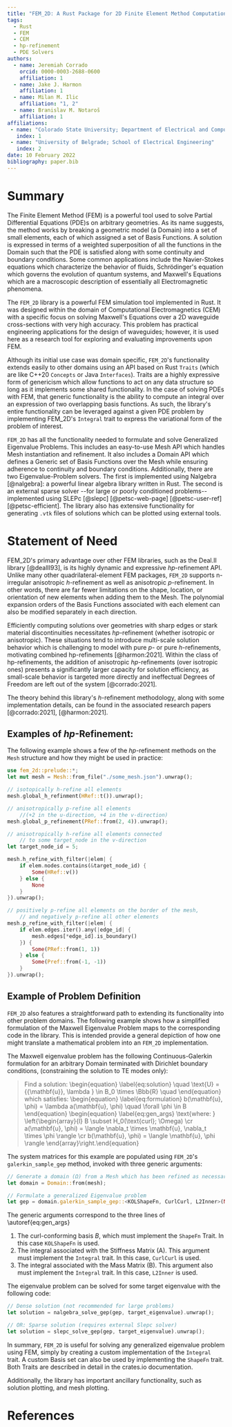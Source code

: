 ```yaml
---
title: "FEM_2D: A Rust Package for 2D Finite Element Method Computations with Extensive Support for *hp*-refinement"
tags:
  - Rust
  - FEM
  - CEM
  - hp-refinement
  - PDE Solvers
authors:
  - name: Jeremiah Corrado
    orcid: 0000-0003-2688-0600
    affiliation: 1
  - name: Jake J. Harmon
    affiliation: 1
  - name: Milan M. Ilic
    affiliation: "1, 2"
  - name: Branislav M. Notaroš
    affiliation: 1
affiliations:
 - name: "Colorado State University; Department of Electrical and Computer Engineering"
   index: 1
 - name: "University of Belgrade; School of Electrical Engineering"
   index: 2
date: 10 February 2022
bibliography: paper.bib
---
```


# Summary

The Finite Element Method (FEM) is a powerful tool used to solve Partial Differential Equations (PDE)s on arbitrary geometries. As its name suggests, the method works by breaking a geometric model (a Domain) into a set of small elements, each of which assigned a set of Basis Functions. A solution is expressed in terms of a weighted superposition of all the functions in the Domain such that the PDE is satisfied along with some continuity and boundary conditions. Some common applications include the Navier-Stokes equations which characterize the behavior of fluids, Schrödinger's equation which governs the evolution of quantum systems, and Maxwell's Equations which are a macroscopic description of essentially all Electromagnetic phenomena.

The `FEM_2D` library is a powerful FEM simulation tool implemented in Rust. It was designed within the domain of Computational Electromagnetics (CEM) with a specific focus on solving Maxwell's Equations over a 2D waveguide cross-sections with very high accuracy. This problem has practical engineering applications for the design of waveguides; however, it is used here as a research tool for exploring and evaluating improvements upon FEM.

Although its initial use case was domain specific, `FEM_2D`'s functionality extends easily to other domains using an API based on Rust `Traits` (which are like C++20 `Concepts` or Java `Interfaces`). Traits are a highly expressive form of genericism which allow functions to act on any data structure so long as it implements some shared functionality. In the case of solving PDEs with FEM, that generic functionality is the ability to compute an integral over an expression of two overlapping basis functions. As such, the library's entire functionality can be leveraged against a given PDE problem by implementing FEM_2D's `Integral` trait to express the variational form of the problem of interest. 

`FEM_2D` has all the functionality needed to formulate and solve Generalized Eigenvalue Problems. This includes an easy-to-use Mesh API which handles Mesh instantiation  and refinement. It also includes a Domain API which defines a Generic set of Basis Functions over the Mesh while ensuring adherence to continuity and boundary conditions. Additionally, there are two Eigenvalue-Problem solvers. The first is implemented using Nalgebra [@nalgebra]: a powerful linear algebra library written in Rust. The second is an external sparse solver --for large or poorly conditioned problems-- implemented using SLEPc [@slepc] [@petsc-web-page] [@petsc-user-ref] [@petsc-efficient]. The library also has extensive functionality for generating `.vtk` files of solutions which can be plotted using external tools.

# Statement of Need
FEM_2D's primary advantage over other FEM libraries, such as the Deal.II library [@dealII93], is its highly dynamic and expressive *hp*-refinement API. Unlike many other quadrilateral-element FEM packages, `FEM_2D` supports n-irregular anisotropic *h*-refinement as well as anisotropic *p*-refinement. In other words, there are far fewer limitations on the shape, location, or orientation of new elements when adding them to the Mesh. The polynomial expansion orders of the Basis Functions associated with each element can also be modified separately in each direction. 

Efficiently computing solutions over geometries with sharp edges or stark material discontinuities necessitates *hp*-refinement (whether isotropic or anisotropic). These situations tend to introduce multi-scale solution behavior which is challenging to model with pure *p*- or pure *h*-refinements, motivating combined hp-refinements [@harmon:2021]. Within the class of hp-refinements, the addition of anisotropic *hp*-refinements (over isotropic ones) presents a significantly larger capacity for solution efficiency, as small-scale behavior is targeted more directly and ineffectual Degrees of Freedom are left out of the system [@corrado:2021].

The theory behind this library's *h*-refinement methodology, along with some implementation details, can be found in the associated research papers [@corrado:2021], [@harmon:2021].

## Examples of *hp*-Refinement:

The following example shows a few of the *hp*-refinement methods on the `Mesh` structure and how they might be used in practice:
```Rust
use fem_2d::prelude::*;
let mut mesh = Mesh::from_file("./some_mesh.json").unwrap();

// isotopically h-refine all elements
mesh.global_h_refinment(HRef::t()).unwrap();

// anisotropically p-refine all elements 
    //(+2 in the u-direction, +4 in the v-direction)
mesh.global_p_refinement(PRef::from(2, 4)).unwrap();

// anisotropically h-refine all elements connected 
    // to some target_node in the v-direction
let target_node_id = 5;

mesh.h_refine_with_filter(|elem| {
    if elem.nodes.contains(&target_node_id) {
        Some(HRef::v())
    } else {
        None
    }
}).unwrap();

// positively p-refine all elements on the border of the mesh,
    // and negatively p-refine all other elements
mesh.p_refine_with_filter(|elem| {
    if elem.edges.iter().any(|edge_id| {
        mesh.edges[*edge_id].is_boundary()
    }) {
        Some(PRef::from(1, 1))
    } else {
        Some(Pref::from(-1, -1))
    }
}).unwrap();

```

## Example of Problem Definition

`FEM_2D` also features a straightforward path to extending its functionality into other problem domains. The following example shows how a simplified formulation of the Maxwell Eigenvalue Problem maps to the corresponding code in the library. This is intended provide a general depiction of how one might translate a mathematical problem into an `FEM_2D` implementation. 

The Maxwell eigenvalue problem has the following Continuous-Galerkin formulation for an arbitrary Domain terminated with Dirichlet boundary conditions, (constraining the solution to TE modes only):

>Find a solution: \begin{equation} \label{eq:solution} \quad \text{U} = \{{\mathbf{u}}, \lambda \} \in B_0 \times \Bbb{R} \quad \end{equation} which satisfies:
> \begin{equation} \label{eq:formulation} b(\mathbf{u}, \phi) = \lambda a(\mathbf{u}, \phi) \quad \forall \phi \in B \end{equation}
>\begin{equation} \label{eq:gen_args} \text{where: } \left\{\begin{array}{l}
B \subset H_0(\text{curl}; \Omega) \cr
a(\mathbf{u}, \phi) = \langle \nabla_t \times \mathbf{u}, \nabla_t \times \phi \rangle \cr
b(\mathbf{u}, \phi) = \langle \mathbf{u}, \phi \rangle
\end{array}\right.\end{equation}

The system matrices for this example are populated using `FEM_2D`'s `galerkin_sample_gep` method, invoked with three generic arguments:

```Rust
// Generate a domain (Ω) from a Mesh which has been refined as necessary
let domain = Domain::from(mesh);

// Formulate a generalized Eigenvalue problem
let gep = domain.galerkin_sample_gep::<KOLShapeFn, CurlCurl, L2Inner>(None);
```

The generic arguments correspond to the three lines of \autoref{eq:gen_args}

1. The curl-conforming basis $B$, which must implement the `ShapeFn` Trait. In this case `KOLShapeFn` is used.
2. The integral associated with the Stiffness Matrix (A). This argument must implement the `Integral` trait. In this case, `CurlCurl` is used.
3. The integral associated with the Mass Matrix (B). This argument also must implement the `Integral` trait. In this case, `L2Inner` is used.

The eigenvalue problem can be solved for some target eigenvalue with the following code:

```Rust
// Dense solution (not recommended for large problems)
let solution = nalgebra_solve_gep(gep, target_eigenvalue).unwrap();

// OR: Sparse solution (requires external Slepc solver)
let solution = slepc_solve_gep(gep, target_eigenvalue).unwrap();
```

In summary, `FEM_2D` is useful for solving any generalized eigenvalue problem using FEM, simply by creating a custom implementation of the `Integral` trait. A custom Basis set can also be used by implementing the `ShapeFn` trait. Both Traits are described in detail in the crates.io documentation.

Additionally, the library has important ancillary functionality, such as solution plotting, and mesh plotting. 

# References
